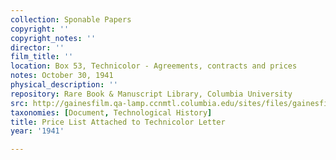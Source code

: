 ```yaml
---
collection: Sponable Papers
copyright: ''
copyright_notes: ''
director: ''
film_title: ''
location: Box 53, Technicolor - Agreements, contracts and prices
notes: October 30, 1941
physical_description: ''
repository: Rare Book & Manuscript Library, Columbia University
src: http://gainesfilm.qa-lamp.ccnmtl.columbia.edu/sites/files/gainesfilm/images/1000102106.jpg
taxonomies: [Document, Technological History]
title: Price List Attached to Technicolor Letter
year: '1941'

---
```

